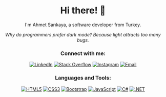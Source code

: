 <h1 align="center">Hi there! 👋</h1>
<p align="center">
  I'm Ahmet Sarıkaya, a software developer from Turkey.
</p>
<p align="center">
  <em>Why do programmers prefer dark mode? Because light attracts too many bugs.</em>
</p>
<h3 align="center">Connect with me:</h3>
<p align="center">
  <a href="https://linkedin.com/in/ahmetsarikaya0696" target="_blank"><img src="https://img.shields.io/badge/linkedin-%230077B5.svg?&amp;style=flat-square&amp;logo=linkedin&amp;logoColor=white" alt="LinkedIn"></a>
  <a href="https://stackoverflow.com/users/18330549" target="_blank"><img src="https://img.shields.io/badge/stackoverflow-%23F58025.svg?&amp;style=flat-square&amp;logo=stackoverflow&amp;logoColor=white" alt="Stack Overflow"></a>
  <a href="https://instagram.com/ahmetsarikaya0696" target="_blank"><img src="https://img.shields.io/badge/instagram-%23E4405F.svg?&amp;style=flat-square&amp;logo=instagram&amp;logoColor=white" alt="Instagram"></a>
  <a href="mailto:ahmetsarikaya0696@gmail.com"><img src="https://img.shields.io/badge/email-%23D14836.svg?&amp;style=flat-square&amp;logo=gmail&amp;logoColor=white" alt="Email"></a>
</p>
<h3 align="center">Languages and Tools:</h3>
<p align="center">
  <a href="https://www.w3.org/html/" target="_blank"><img src="https://img.shields.io/badge/html5-%23E34F26.svg?&amp;style=flat-square&amp;logo=html5&amp;logoColor=white" alt="HTML5"></a>
  <a href="https://www.w3schools.com/css/" target="_blank"><img src="https://img.shields.io/badge/css3-%231572B6.svg?&amp;style=flat-square&amp;logo=css3&amp;logoColor=white" alt="CSS3"></a>
  <a href="https://getbootstrap.com" target="_blank"><img src="https://img.shields.io/badge/bootstrap-%23563D7C.svg?&amp;style=flat-square&amp;logo=bootstrap&amp;logoColor=white" alt="Bootstrap"></a>
  <a href="https://developer.mozilla.org/en-US/docs/Web/JavaScript" target="_blank"><img src="https://img.shields.io/badge/javascript-%23323330.svg?&amp;style=flat-square&amp;logo=javascript&amp;logoColor=%23F7DF1E" alt="JavaScript"></a>
  <a href="https://www.w3schools.com/cs/" target="_blank"><img src="https://img.shields.io/badge/c%23-%23239120.svg?&amp;style=flat-square&amp;logo=c-sharp&amp;logoColor=white" alt="C#"></a>
  <a href="https://dotnet.microsoft.com/" target="_blank"><img src="https://img.shields.io/badge/.NET-%235C2D91.svg?&amp;style=flat-square&amp;logo=.net&amp;logoColor=white" alt=".NET"></a>
  <a href="https://www.microsoft.com/en
